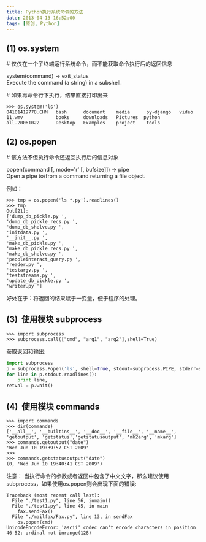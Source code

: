 ```yaml
---
title: Python执行系统命令的方法
date: 2013-04-13 16:52:00
tags: [原创, Python]
---
```


## (1) os.system

\# 仅仅在一个子终端运行系统命令，而不能获取命令执行后的返回信息

system(command) -> exit_status  
Execute the command (a string) in a subshell.

\# 如果再命令行下执行，结果直接打印出来

```
>>> os.system('ls')
04101419778.CHM   bash      document    media      py-django   video
11.wmv            books     downloads   Pictures  python
all-20061022      Desktop   Examples    project    tools
```

## (2) os.popen

\# 该方法不但执行命令还返回执行后的信息对象

popen(command \[, mode='r' \[, bufsize\]\]) -> pipe  
Open a pipe to/from a command returning a file object.

例如：

```
>>> tmp = os.popen('ls *.py').readlines()
>>> tmp
Out[21]:
['dump_db_pickle.py ',
'dump_db_pickle_recs.py ',
'dump_db_shelve.py ',
'initdata.py ',
'__init__.py ',
'make_db_pickle.py ',
'make_db_pickle_recs.py ',
'make_db_shelve.py ',
'peopleinteract_query.py ',
'reader.py ',
'testargv.py ',
'teststreams.py ',
'update_db_pickle.py ',
'writer.py ']
```

好处在于：将返回的结果赋于一变量，便于程序的处理。

## (3)  使用模块 subprocess

```
>>> import subprocess
>>> subprocess.call(["cmd", "arg1", "arg2"],shell=True)
```

获取返回和输出:

``` python
import subprocess
p = subprocess.Popen('ls', shell=True, stdout=subprocess.PIPE, stderr=subprocess.STDOUT)
for line in p.stdout.readlines():
    print line,
retval = p.wait()
```

## (4)  使用模块 commands

```
>>> import commands
>>> dir(commands)
['__all__', '__builtins__', '__doc__', '__file__', '__name__', 'getoutput', 'getstatus','getstatusoutput', 'mk2arg', 'mkarg']
>>> commands.getoutput("date")
'Wed Jun 10 19:39:57 CST 2009'
>>>
>>> commands.getstatusoutput("date")
(0, 'Wed Jun 10 19:40:41 CST 2009')
```

  

注意： 当执行命令的参数或者返回中包含了中文文字，那么建议使用subprocess，如果使用os.popen则会出现下面的错误:

```
Traceback (most recent call last):
  File "./test1.py", line 56, inmain()
  File "./test1.py", line 45, in main
    fax.sendFax()
  File "./mailfax/Fax.py", line 13, in sendFax
    os.popen(cmd)
UnicodeEncodeError: 'ascii' codec can't encode characters in position 46-52: ordinal not inrange(128)
```